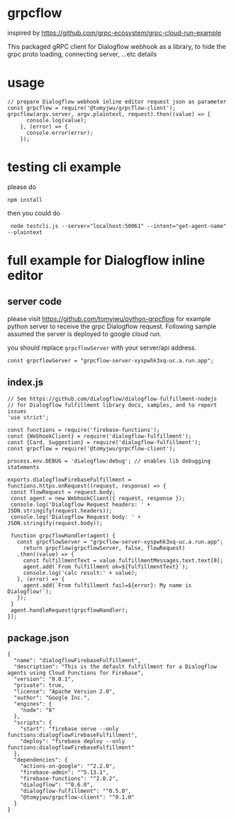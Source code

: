 # grpcflow
inspired by https://github.com/grpc-ecosystem/grpc-cloud-run-example

This packaged gRPC client for Dialogflow webhook as a library, to hide the grpc proto loading, connecting server, ...etc details

# usage
```
// prepare Dialogflow webhook inline editor request json as parameter
const grpcflow = require('@tomyjwu/grpcflow-client');
grpcflow(argv.server, argv.plaintext, request).then((value) => {
      console.log(value);
    }, (error) => {
      console.error(error);
    });
```
# testing cli example

please do
```
npm install
```

then you could do
```
 node testcli.js --server="localhost:50061" --intent="get-agent-name" --plaintext
 ```

# full example for Dialogflow inline editor 

## server code
 please visit https://github.com/tomyjwu/python-grpcflow for example python server to receive the grpc Dialogflow request. Following sample assumed the server is deployed to google cloud run.

 you should replace `grpcflowServer` with your server/api address.
 
 ```
 const grpcflowServer = "grpcflow-server-xyspwhk3xq-uc.a.run.app";
 ```

## index.js
 ```
 // See https://github.com/dialogflow/dialogflow-fulfillment-nodejs
// for Dialogflow fulfillment library docs, samples, and to report issues
'use strict';
 
const functions = require('firebase-functions');
const {WebhookClient} = require('dialogflow-fulfillment');
const {Card, Suggestion} = require('dialogflow-fulfillment');
const grpcflow = require('@tomyjwu/grpcflow-client');

process.env.DEBUG = 'dialogflow:debug'; // enables lib debugging statements
 
exports.dialogflowFirebaseFulfillment = functions.https.onRequest((request, response) => {
  const flowRequest = request.body;
  const agent = new WebhookClient({ request, response });
  console.log('Dialogflow Request headers: ' + JSON.stringify(request.headers));
  console.log('Dialogflow Request body: ' + JSON.stringify(request.body));
  
  function grpcflowHandler(agent) {
    const grpcflowServer = "grpcflow-server-xyspwhk3xq-uc.a.run.app";
	  return grpcflow(grpcflowServer, false, flowRequest)
    .then((value) => {
      const fulfillmentText = value.fulfillmentMessages.text.text[0];
      agent.add(`From fulfillment ok=${fulfillmentText}`);
      console.log('calc result:' + value);
    }, (error) => {
      agent.add(`From fulfillment fail=${error}: My name is Dialogflow!`);
    });
  }
  agent.handleRequest(grpcflowHandler);
});
```
## package.json
```
{
  "name": "dialogflowFirebaseFulfillment",
  "description": "This is the default fulfillment for a Dialogflow agents using Cloud Functions for Firebase",
  "version": "0.0.1",
  "private": true,
  "license": "Apache Version 2.0",
  "author": "Google Inc.",
  "engines": {
    "node": "8"
  },
  "scripts": {
    "start": "firebase serve --only functions:dialogflowFirebaseFulfillment",
    "deploy": "firebase deploy --only functions:dialogflowFirebaseFulfillment"
  },
  "dependencies": {
    "actions-on-google": "^2.2.0",
    "firebase-admin": "^5.13.1",
    "firebase-functions": "^2.0.2",
    "dialogflow": "^0.6.0",
    "dialogflow-fulfillment": "^0.5.0",
    "@tomyjwu/grpcflow-client": "^0.1.0"
  }
}
```